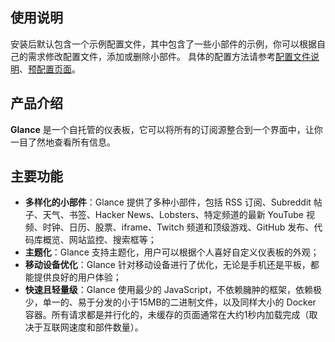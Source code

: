 ## 使用说明

安装后默认包含一个示例配置文件，其中包含了一些小部件的示例，你可以根据自己的需求修改配置文件，添加或删除小部件。
具体的配置方法请参考[配置文件说明](https://github.com/glanceapp/glance/blob/main/docs/configuration.md)、[预配置页面](https://github.com/glanceapp/glance/blob/main/docs/preconfigured-pages.md)。

## 产品介绍

**Glance** 是一个自托管的仪表板，它可以将所有的订阅源整合到一个界面中，让你一目了然地查看所有信息。

## 主要功能

- **多样化的小部件**：Glance 提供了多种小部件，包括 RSS 订阅、Subreddit 帖子、天气、书签、Hacker News、Lobsters、特定频道的最新 YouTube 视频、时钟、日历、股票、iframe、Twitch 频道和顶级游戏、GitHub 发布、代码库概览、网站监控、搜索框等；
- **主题化**：Glance 支持主题化，用户可以根据个人喜好自定义仪表板的外观；
- **移动设备优化**：Glance 针对移动设备进行了优化，无论是手机还是平板，都能提供良好的用户体验；
- **快速且轻量级**：Glance 使用最少的 JavaScript，不依赖臃肿的框架，依赖极少，单一的、易于分发的小于15MB的二进制文件，以及同样大小的 Docker 容器。所有请求都是并行化的，未缓存的页面通常在大约1秒内加载完成（取决于互联网速度和部件数量）。
